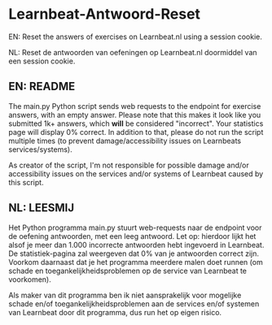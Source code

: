 # Learnbeat-Antwoord-Reset
EN: Reset the answers of exercises on Learnbeat.nl using a session cookie. 

NL: Reset de antwoorden van oefeningen op Learnbeat.nl doormiddel van een session cookie.

## EN: README
The main.py Python script sends web requests to the endpoint for exercise answers, with an empty answer. Please note that this makes it look like you submitted 1k+ answers, which **will** be considered "incorrect". Your statistics page will display 0% correct. In addition to that, please do not run the script multiple times (to prevent damage/accessibility issues on Learnbeats services/systems).

As creator of the script, I'm not responsible for possible damage and/or accessibility issues on the services and/or systems of Learnbeat caused by this script.

## NL: LEESMIJ
Het Python programma main.py stuurt web-requests naar de endpoint voor de oefening antwoorden, met een leeg antwoord. Let op: hierdoor lijkt het alsof je meer dan 1.000 incorrecte antwoorden hebt ingevoerd in Learnbeat. De statistiek-pagina zal weergeven dat 0% van je antwoorden correct zijn. Voorkom daarnaast dat je het programma meerdere malen doet runnen (om schade en toegankelijkheidsproblemen op de service van Learnbeat te voorkomen).

Als maker van dit programma ben ik niet aansprakelijk voor mogelijke schade en/of toegankelijkheidsproblemen aan de services en/of systemen van Learnbeat door dit programma, dus run het op eigen risico. 
